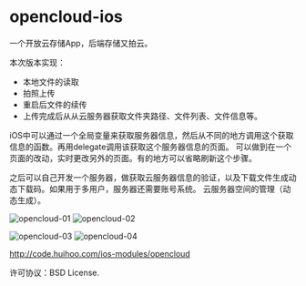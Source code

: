 # opencloud-ios
一个开放云存储App，后端存储又拍云。

本次版本实现：
* 本地文件的读取
* 拍照上传
* 重启后文件的续传
* 上传完成后从从云服务器获取文件夹路径、文件列表、文件信息等。

iOS中可以通过一个全局变量来获取服务器信息，然后从不同的地方调用这个获取信息的函数。再用delegate调用该获取这个服务器信息的页面。
可以做到在一个页面的改动，实时更改另外的页面。有的地方可以省略刷新这个步骤。

之后可以自己开发一个服务器，做获取云服务器信息的验证，以及下载文件生成动态下载码。如果用于多用户，服务器还需要账号系统。
云服务器空间的管理（动态生成）。

![opencloud-01](http://wiki.huihoo.com/images/a/a9/Opencloud-01.png) ![opencloud-02](http://wiki.huihoo.com/images/0/05/Opencloud-02.png)

![opencloud-03](http://wiki.huihoo.com/images/c/c2/Opencloud-03.png) ![opencloud-04](http://wiki.huihoo.com/images/3/37/Opencloud-04.png)

http://code.huihoo.com/ios-modules/opencloud

许可协议：BSD License.
